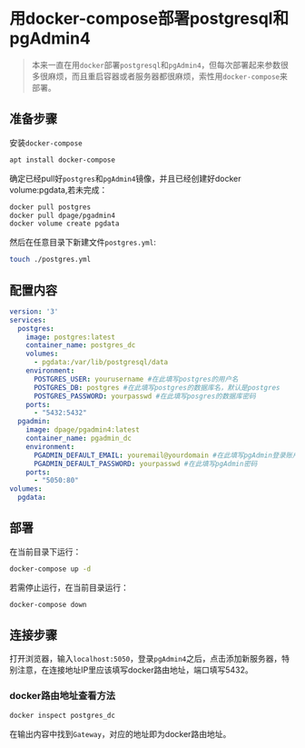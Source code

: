 # 用docker-compose部署postgresql和pgAdmin4

> 本来一直在用`docker`部署`postgresql`和`pgAdmin4`，但每次部署起来参数很多很麻烦，而且重启容器或者服务器都很麻烦，索性用`docker-compose`来部署。

## 准备步骤

安装`docker-compose`

```bash
apt install docker-compose
```

确定已经pull好`postgres`和`pgAdmin4`镜像，并且已经创建好docker volume:pgdata,若未完成：

```bash
docker pull postgres
docker pull dpage/pgadmin4
docker volume create pgdata
```

然后在任意目录下新建文件`postgres.yml`:

```bash
touch ./postgres.yml
```

## 配置内容

```yml
version: '3'
services:
  postgres:
    image: postgres:latest
    container_name: postgres_dc
    volumes:
      - pgdata:/var/lib/postgresql/data
    environment:
      POSTGRES_USER: yourusername #在此填写postgres的用户名
      POSTGRES_DB: postgres #在此填写postgres的数据库名，默认是postgres
      POSTGRES_PASSWORD: yourpasswd #在此填写posgres的数据库密码
    ports:
      - "5432:5432"
  pgadmin:
    image: dpage/pgadmin4:latest
    container_name: pgadmin_dc
    environment: 
      PGADMIN_DEFAULT_EMAIL: youremail@yourdomain #在此填写pgAdmin登录账户邮箱
      PGADMIN_DEFAULT_PASSWORD: yourpasswd #在此填写pgAdmin密码
    ports:
      - "5050:80"
volumes:
  pgdata:
```

## 部署

在当前目录下运行：

```bash
docker-compose up -d
```

若需停止运行，在当前目录运行：

```bash
docker-compose down
```

## 连接步骤

打开浏览器，输入`localhost:5050`，登录`pgAdmin4`之后，点击添加新服务器，特别注意，在连接地址IP里应该填写docker路由地址，端口填写5432。

### docker路由地址查看方法

```bash
docker inspect postgres_dc
```

在输出内容中找到`Gateway`，对应的地址即为docker路由地址。